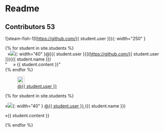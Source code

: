 # Readme 
## Contributors 53

![steam-fish-1](https://github.com/{{ student.user }}){: width="250" }


{% for student in site.students %} <br />
  &nbsp;&nbsp;&#187;<img src="{{ student.image }}">{: width="40" }@[{{ student.user }}](https://github.com/{{ student.user }})({{ student.name }}) <br/> 
  "&nbsp;&nbsp;&nbsp;&nbsp;&nbsp;» {{ student.content }}"<br /> 
{% endfor %}

    
<figure>
   
   <img src="{{ student.image }}" style="width: 23px ;"/>
   
   <figcaption><a href="https://github.com/{{ student.user }}">
      @{{ student.user }}
  </a>
  </figcaption>
</figure>    
    
    
{% for student in site.students %} 

<p> »<img src="{{ student.image }}">{: width="40" }
  <a href="https://github.com/{{ student.user }}">
      @{{ student.user }}
  </a>
  ({{ student.name }})</p>
  
<p> »{{ student.content }}</p>
{% endfor %}
